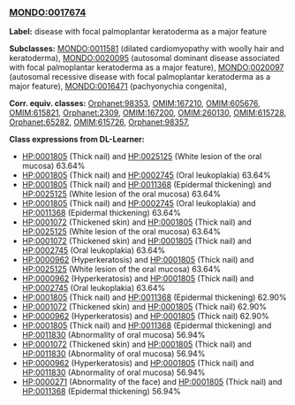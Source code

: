 
### [MONDO:0017674](http://purl.obolibrary.org/obo/MONDO_0017674)
**Label:** disease with focal palmoplantar keratoderma as a major feature

**Subclasses:** [MONDO:0011581](http://purl.obolibrary.org/obo/MONDO_0011581) (dilated cardiomyopathy with woolly hair and keratoderma), [MONDO:0020095](http://purl.obolibrary.org/obo/MONDO_0020095) (autosomal dominant disease associated with focal palmoplantar keratoderma as a major feature), [MONDO:0020097](http://purl.obolibrary.org/obo/MONDO_0020097) (autosomal recessive disease with focal palmoplantar keratoderma as a major feature), [MONDO:0016471](http://purl.obolibrary.org/obo/MONDO_0016471) (pachyonychia congenita), 

**Corr. equiv. classes:** [Orphanet:98353](http://www.orpha.net/ORDO/Orphanet_98353), [OMIM:167210](http://purl.obolibrary.org/obo/OMIM_167210), [OMIM:605676](http://purl.obolibrary.org/obo/OMIM_605676), [OMIM:615821](http://purl.obolibrary.org/obo/OMIM_615821), [Orphanet:2309](http://www.orpha.net/ORDO/Orphanet_2309), [OMIM:167200](http://purl.obolibrary.org/obo/OMIM_167200), [OMIM:260130](http://purl.obolibrary.org/obo/OMIM_260130), [OMIM:615728](http://purl.obolibrary.org/obo/OMIM_615728), [Orphanet:65282](http://www.orpha.net/ORDO/Orphanet_65282), [OMIM:615726](http://purl.obolibrary.org/obo/OMIM_615726), [Orphanet:98357](http://www.orpha.net/ORDO/Orphanet_98357), 

**Class expressions from DL-Learner:**

- [HP:0001805](http://purl.obolibrary.org/obo/HP_0001805) (Thick nail) and [HP:0025125](http://purl.obolibrary.org/obo/HP_0025125) (White lesion of the oral mucosa) 63.64%
- [HP:0001805](http://purl.obolibrary.org/obo/HP_0001805) (Thick nail) and [HP:0002745](http://purl.obolibrary.org/obo/HP_0002745) (Oral leukoplakia) 63.64%
- [HP:0001805](http://purl.obolibrary.org/obo/HP_0001805) (Thick nail) and [HP:0011368](http://purl.obolibrary.org/obo/HP_0011368) (Epidermal thickening) and [HP:0025125](http://purl.obolibrary.org/obo/HP_0025125) (White lesion of the oral mucosa) 63.64%
- [HP:0001805](http://purl.obolibrary.org/obo/HP_0001805) (Thick nail) and [HP:0002745](http://purl.obolibrary.org/obo/HP_0002745) (Oral leukoplakia) and [HP:0011368](http://purl.obolibrary.org/obo/HP_0011368) (Epidermal thickening) 63.64%
- [HP:0001072](http://purl.obolibrary.org/obo/HP_0001072) (Thickened skin) and [HP:0001805](http://purl.obolibrary.org/obo/HP_0001805) (Thick nail) and [HP:0025125](http://purl.obolibrary.org/obo/HP_0025125) (White lesion of the oral mucosa) 63.64%
- [HP:0001072](http://purl.obolibrary.org/obo/HP_0001072) (Thickened skin) and [HP:0001805](http://purl.obolibrary.org/obo/HP_0001805) (Thick nail) and [HP:0002745](http://purl.obolibrary.org/obo/HP_0002745) (Oral leukoplakia) 63.64%
- [HP:0000962](http://purl.obolibrary.org/obo/HP_0000962) (Hyperkeratosis) and [HP:0001805](http://purl.obolibrary.org/obo/HP_0001805) (Thick nail) and [HP:0025125](http://purl.obolibrary.org/obo/HP_0025125) (White lesion of the oral mucosa) 63.64%
- [HP:0000962](http://purl.obolibrary.org/obo/HP_0000962) (Hyperkeratosis) and [HP:0001805](http://purl.obolibrary.org/obo/HP_0001805) (Thick nail) and [HP:0002745](http://purl.obolibrary.org/obo/HP_0002745) (Oral leukoplakia) 63.64%
- [HP:0001805](http://purl.obolibrary.org/obo/HP_0001805) (Thick nail) and [HP:0011368](http://purl.obolibrary.org/obo/HP_0011368) (Epidermal thickening) 62.90%
- [HP:0001072](http://purl.obolibrary.org/obo/HP_0001072) (Thickened skin) and [HP:0001805](http://purl.obolibrary.org/obo/HP_0001805) (Thick nail) 62.90%
- [HP:0000962](http://purl.obolibrary.org/obo/HP_0000962) (Hyperkeratosis) and [HP:0001805](http://purl.obolibrary.org/obo/HP_0001805) (Thick nail) 62.90%
- [HP:0001805](http://purl.obolibrary.org/obo/HP_0001805) (Thick nail) and [HP:0011368](http://purl.obolibrary.org/obo/HP_0011368) (Epidermal thickening) and [HP:0011830](http://purl.obolibrary.org/obo/HP_0011830) (Abnormality of oral mucosa) 56.94%
- [HP:0001072](http://purl.obolibrary.org/obo/HP_0001072) (Thickened skin) and [HP:0001805](http://purl.obolibrary.org/obo/HP_0001805) (Thick nail) and [HP:0011830](http://purl.obolibrary.org/obo/HP_0011830) (Abnormality of oral mucosa) 56.94%
- [HP:0000962](http://purl.obolibrary.org/obo/HP_0000962) (Hyperkeratosis) and [HP:0001805](http://purl.obolibrary.org/obo/HP_0001805) (Thick nail) and [HP:0011830](http://purl.obolibrary.org/obo/HP_0011830) (Abnormality of oral mucosa) 56.94%
- [HP:0000271](http://purl.obolibrary.org/obo/HP_0000271) (Abnormality of the face) and [HP:0001805](http://purl.obolibrary.org/obo/HP_0001805) (Thick nail) and [HP:0011368](http://purl.obolibrary.org/obo/HP_0011368) (Epidermal thickening) 56.94%


